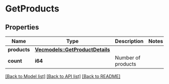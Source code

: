 # GetProducts

## Properties

Name | Type | Description | Notes
------------ | ------------- | ------------- | -------------
**products** | [**Vec<models::GetProductDetails>**](getProductDetails.md) |  | 
**count** | **i64** | Number of products | 

[[Back to Model list]](../README.md#documentation-for-models) [[Back to API list]](../README.md#documentation-for-api-endpoints) [[Back to README]](../README.md)


